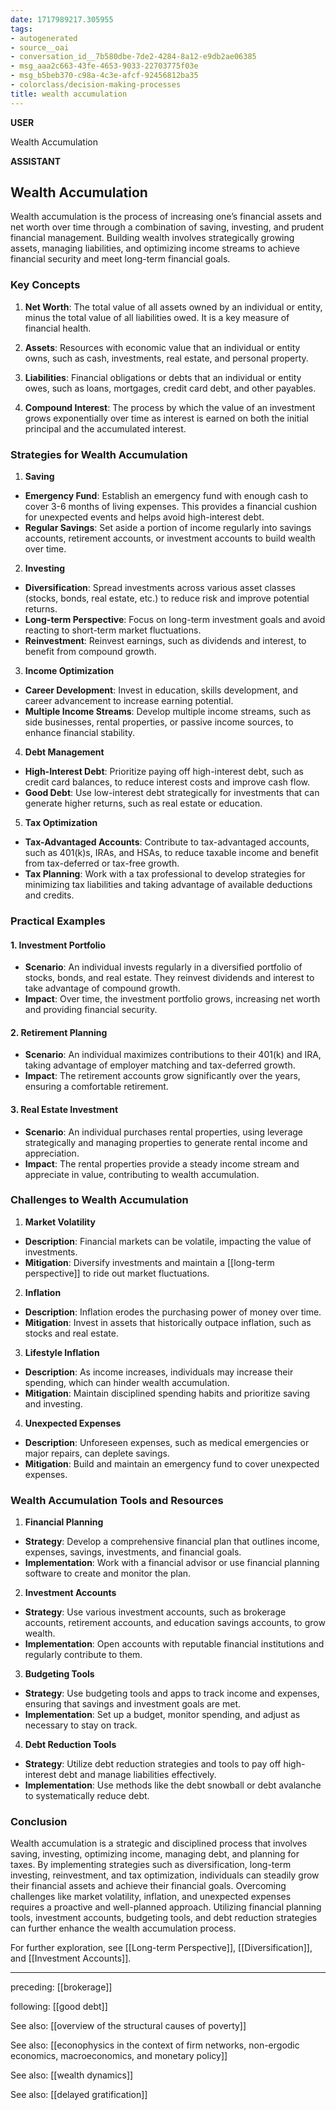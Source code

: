 ```yaml
---
date: 1717989217.305955
tags:
- autogenerated
- source__oai
- conversation_id__7b580dbe-7de2-4284-8a12-e9db2ae06385
- msg_aaa2c663-43fe-4653-9033-22703775f03e
- msg_b5beb370-c98a-4c3e-afcf-92456812ba35
- colorclass/decision-making-processes
title: wealth accumulation
---
```


**USER**

Wealth Accumulation


**ASSISTANT**

## Wealth Accumulation

Wealth accumulation is the process of increasing one’s financial assets and net worth over time through a combination of saving, investing, and prudent financial management. Building wealth involves strategically growing assets, managing liabilities, and optimizing income streams to achieve financial security and meet long-term financial goals.

### Key Concepts

1. **Net Worth**: The total value of all assets owned by an individual or entity, minus the total value of all liabilities owed. It is a key measure of financial health.
   
2. **Assets**: Resources with economic value that an individual or entity owns, such as cash, investments, real estate, and personal property.

3. **Liabilities**: Financial obligations or debts that an individual or entity owes, such as loans, mortgages, credit card debt, and other payables.

4. **Compound Interest**: The process by which the value of an investment grows exponentially over time as interest is earned on both the initial principal and the accumulated interest.

### Strategies for Wealth Accumulation

1. **Saving**

- **Emergency Fund**: Establish an emergency fund with enough cash to cover 3-6 months of living expenses. This provides a financial cushion for unexpected events and helps avoid high-interest debt.
- **Regular Savings**: Set aside a portion of income regularly into savings accounts, retirement accounts, or investment accounts to build wealth over time.

2. **Investing**

- **Diversification**: Spread investments across various asset classes (stocks, bonds, real estate, etc.) to reduce risk and improve potential returns.
- **Long-term Perspective**: Focus on long-term investment goals and avoid reacting to short-term market fluctuations.
- **Reinvestment**: Reinvest earnings, such as dividends and interest, to benefit from compound growth.

3. **Income Optimization**

- **Career Development**: Invest in education, skills development, and career advancement to increase earning potential.
- **Multiple Income Streams**: Develop multiple income streams, such as side businesses, rental properties, or passive income sources, to enhance financial stability.

4. **Debt Management**

- **High-Interest Debt**: Prioritize paying off high-interest debt, such as credit card balances, to reduce interest costs and improve cash flow.
- **Good Debt**: Use low-interest debt strategically for investments that can generate higher returns, such as real estate or education.

5. **Tax Optimization**

- **Tax-Advantaged Accounts**: Contribute to tax-advantaged accounts, such as 401(k)s, IRAs, and HSAs, to reduce taxable income and benefit from tax-deferred or tax-free growth.
- **Tax Planning**: Work with a tax professional to develop strategies for minimizing tax liabilities and taking advantage of available deductions and credits.

### Practical Examples

#### 1. **Investment Portfolio**

- **Scenario**: An individual invests regularly in a diversified portfolio of stocks, bonds, and real estate. They reinvest dividends and interest to take advantage of compound growth.
- **Impact**: Over time, the investment portfolio grows, increasing net worth and providing financial security.

#### 2. **Retirement Planning**

- **Scenario**: An individual maximizes contributions to their 401(k) and IRA, taking advantage of employer matching and tax-deferred growth.
- **Impact**: The retirement accounts grow significantly over the years, ensuring a comfortable retirement.

#### 3. **Real Estate Investment**

- **Scenario**: An individual purchases rental properties, using leverage strategically and managing properties to generate rental income and appreciation.
- **Impact**: The rental properties provide a steady income stream and appreciate in value, contributing to wealth accumulation.

### Challenges to Wealth Accumulation

1. **Market Volatility**

- **Description**: Financial markets can be volatile, impacting the value of investments.
- **Mitigation**: Diversify investments and maintain a [[long-term perspective]] to ride out market fluctuations.

2. **Inflation**

- **Description**: Inflation erodes the purchasing power of money over time.
- **Mitigation**: Invest in assets that historically outpace inflation, such as stocks and real estate.

3. **Lifestyle Inflation**

- **Description**: As income increases, individuals may increase their spending, which can hinder wealth accumulation.
- **Mitigation**: Maintain disciplined spending habits and prioritize saving and investing.

4. **Unexpected Expenses**

- **Description**: Unforeseen expenses, such as medical emergencies or major repairs, can deplete savings.
- **Mitigation**: Build and maintain an emergency fund to cover unexpected expenses.

### Wealth Accumulation Tools and Resources

1. **Financial Planning**

- **Strategy**: Develop a comprehensive financial plan that outlines income, expenses, savings, investments, and financial goals.
- **Implementation**: Work with a financial advisor or use financial planning software to create and monitor the plan.

2. **Investment Accounts**

- **Strategy**: Use various investment accounts, such as brokerage accounts, retirement accounts, and education savings accounts, to grow wealth.
- **Implementation**: Open accounts with reputable financial institutions and regularly contribute to them.

3. **Budgeting Tools**

- **Strategy**: Use budgeting tools and apps to track income and expenses, ensuring that savings and investment goals are met.
- **Implementation**: Set up a budget, monitor spending, and adjust as necessary to stay on track.

4. **Debt Reduction Tools**

- **Strategy**: Utilize debt reduction strategies and tools to pay off high-interest debt and manage liabilities effectively.
- **Implementation**: Use methods like the debt snowball or debt avalanche to systematically reduce debt.

### Conclusion

Wealth accumulation is a strategic and disciplined process that involves saving, investing, optimizing income, managing debt, and planning for taxes. By implementing strategies such as diversification, long-term investing, reinvestment, and tax optimization, individuals can steadily grow their financial assets and achieve their financial goals. Overcoming challenges like market volatility, inflation, and unexpected expenses requires a proactive and well-planned approach. Utilizing financial planning tools, investment accounts, budgeting tools, and debt reduction strategies can further enhance the wealth accumulation process.

For further exploration, see [[Long-term Perspective]], [[Diversification]], and [[Investment Accounts]].


---

preceding: [[brokerage]]  


following: [[good debt]]

See also: [[overview of the structural causes of poverty]]


See also: [[econophysics in the context of firm networks, non-ergodic economics, macroeconomics, and monetary policy]]


See also: [[wealth dynamics]]


See also: [[delayed gratification]]